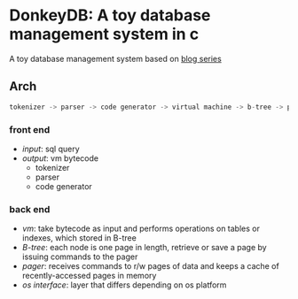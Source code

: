 # DonkeyDB: A toy database management system in c

A toy database management system based on [blog series](https://cstack.github.io/db_tutorial/)

## Arch

```scala
tokenizer -> parser -> code generator -> virtual machine -> b-tree -> pager -> os interface
```

### front end

+ *input*: sql query
+ *output*: vm bytecode
  + tokenizer
  + parser
  + code generator

### back end

+ *vm*: take bytecode as input and performs operations on tables or indexes, which stored in B-tree
+ *B-tree*: each node is one page in length, retrieve or save a page by issuing commands to the pager
+ *pager*: receives commands to r/w pages of data and keeps a cache of recently-accessed pages in memory
+ *os interface*: layer that differs depending on os platform
